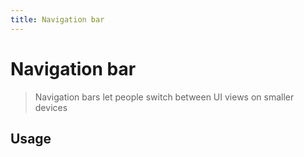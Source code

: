 ```yaml
---
title: Navigation bar
---
```


# Navigation bar

> Navigation bars let people switch between UI views on smaller devices

## Usage

<usage name="navigation-bar"></usage>
